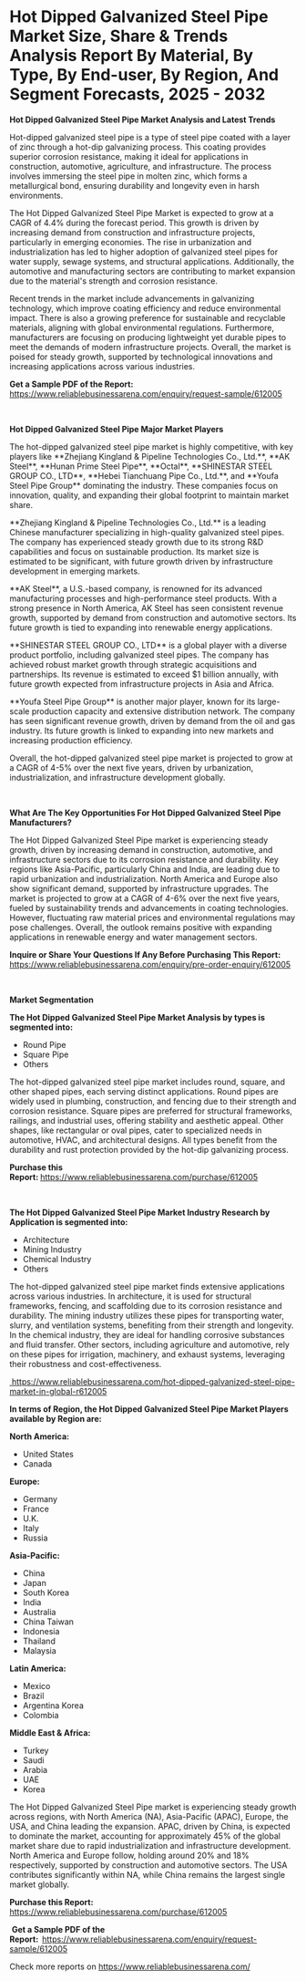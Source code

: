 <p><h1>Hot Dipped Galvanized Steel Pipe Market Size, Share & Trends Analysis Report By Material, By Type, By End-user, By Region, And Segment Forecasts, 2025 - 2032</h1></p><p><strong>Hot Dipped Galvanized Steel Pipe Market Analysis and Latest Trends</strong></p>
<p><p>Hot-dipped galvanized steel pipe is a type of steel pipe coated with a layer of zinc through a hot-dip galvanizing process. This coating provides superior corrosion resistance, making it ideal for applications in construction, automotive, agriculture, and infrastructure. The process involves immersing the steel pipe in molten zinc, which forms a metallurgical bond, ensuring durability and longevity even in harsh environments.</p><p>The Hot Dipped Galvanized Steel Pipe Market is expected to grow at a CAGR of 4.4% during the forecast period. This growth is driven by increasing demand from construction and infrastructure projects, particularly in emerging economies. The rise in urbanization and industrialization has led to higher adoption of galvanized steel pipes for water supply, sewage systems, and structural applications. Additionally, the automotive and manufacturing sectors are contributing to market expansion due to the material's strength and corrosion resistance.</p><p>Recent trends in the market include advancements in galvanizing technology, which improve coating efficiency and reduce environmental impact. There is also a growing preference for sustainable and recyclable materials, aligning with global environmental regulations. Furthermore, manufacturers are focusing on producing lightweight yet durable pipes to meet the demands of modern infrastructure projects. Overall, the market is poised for steady growth, supported by technological innovations and increasing applications across various industries.</p></p>
<p><strong>Get a Sample PDF of the Report:&nbsp;</strong> <a href="https://www.reliablebusinessarena.com/enquiry/request-sample/612005?utm_campaign=2235&utm_medium=2&utm_source=Github&utm_content=ia&utm_term=26012025&utm_id=hot-dipped-galvanized-steel-pipe">https://www.reliablebusinessarena.com/enquiry/request-sample/612005</a></p>
<p>&nbsp;</p>
<p><strong>Hot Dipped Galvanized Steel Pipe Major Market Players</strong></p>
<p><p>The hot-dipped galvanized steel pipe market is highly competitive, with key players like **Zhejiang Kingland & Pipeline Technologies Co., Ltd.**, **AK Steel**, **Hunan Prime Steel Pipe**, **Octal**, **SHINESTAR STEEL GROUP CO., LTD**, **Hebei Tianchuang Pipe Co., Ltd.**, and **Youfa Steel Pipe Group** dominating the industry. These companies focus on innovation, quality, and expanding their global footprint to maintain market share.</p><p>**Zhejiang Kingland & Pipeline Technologies Co., Ltd.** is a leading Chinese manufacturer specializing in high-quality galvanized steel pipes. The company has experienced steady growth due to its strong R&D capabilities and focus on sustainable production. Its market size is estimated to be significant, with future growth driven by infrastructure development in emerging markets.</p><p>**AK Steel**, a U.S.-based company, is renowned for its advanced manufacturing processes and high-performance steel products. With a strong presence in North America, AK Steel has seen consistent revenue growth, supported by demand from construction and automotive sectors. Its future growth is tied to expanding into renewable energy applications.</p><p>**SHINESTAR STEEL GROUP CO., LTD** is a global player with a diverse product portfolio, including galvanized steel pipes. The company has achieved robust market growth through strategic acquisitions and partnerships. Its revenue is estimated to exceed $1 billion annually, with future growth expected from infrastructure projects in Asia and Africa.</p><p>**Youfa Steel Pipe Group** is another major player, known for its large-scale production capacity and extensive distribution network. The company has seen significant revenue growth, driven by demand from the oil and gas industry. Its future growth is linked to expanding into new markets and increasing production efficiency.</p><p>Overall, the hot-dipped galvanized steel pipe market is projected to grow at a CAGR of 4-5% over the next five years, driven by urbanization, industrialization, and infrastructure development globally.</p></p>
<p>&nbsp;</p>
<p><strong>What Are The Key Opportunities For Hot Dipped Galvanized Steel Pipe Manufacturers?</strong></p>
<p><p>The Hot Dipped Galvanized Steel Pipe market is experiencing steady growth, driven by increasing demand in construction, automotive, and infrastructure sectors due to its corrosion resistance and durability. Key regions like Asia-Pacific, particularly China and India, are leading due to rapid urbanization and industrialization. North America and Europe also show significant demand, supported by infrastructure upgrades. The market is projected to grow at a CAGR of 4-6% over the next five years, fueled by sustainability trends and advancements in coating technologies. However, fluctuating raw material prices and environmental regulations may pose challenges. Overall, the outlook remains positive with expanding applications in renewable energy and water management sectors.</p></p>
<p><strong>Inquire or Share Your Questions If Any Before Purchasing This Report:</strong> <a href="https://www.reliablebusinessarena.com/enquiry/pre-order-enquiry/612005?utm_campaign=2235&utm_medium=2&utm_source=Github&utm_content=ia&utm_term=26012025&utm_id=hot-dipped-galvanized-steel-pipe">https://www.reliablebusinessarena.com/enquiry/pre-order-enquiry/612005</a></p>
<p>&nbsp;</p>
<p><strong>Market Segmentation</strong></p>
<p><strong>The Hot Dipped Galvanized Steel Pipe Market Analysis by types is segmented into:</strong></p>
<p><ul><li>Round Pipe</li><li>Square Pipe</li><li>Others</li></ul></p>
<p><p>The hot-dipped galvanized steel pipe market includes round, square, and other shaped pipes, each serving distinct applications. Round pipes are widely used in plumbing, construction, and fencing due to their strength and corrosion resistance. Square pipes are preferred for structural frameworks, railings, and industrial uses, offering stability and aesthetic appeal. Other shapes, like rectangular or oval pipes, cater to specialized needs in automotive, HVAC, and architectural designs. All types benefit from the durability and rust protection provided by the hot-dip galvanizing process.</p></p>
<p><strong>Purchase this Report:&nbsp;</strong><a href="https://www.reliablebusinessarena.com/purchase/612005?utm_campaign=2235&utm_medium=2&utm_source=Github&utm_content=ia&utm_term=26012025&utm_id=hot-dipped-galvanized-steel-pipe">https://www.reliablebusinessarena.com/purchase/612005</a></p>
<p>&nbsp;</p>
<p><strong>The Hot Dipped Galvanized Steel Pipe Market Industry Research by Application is segmented into:</strong></p>
<p><ul><li>Architecture</li><li>Mining Industry</li><li>Chemical Industry</li><li>Others</li></ul></p>
<p><p>The hot-dipped galvanized steel pipe market finds extensive applications across various industries. In architecture, it is used for structural frameworks, fencing, and scaffolding due to its corrosion resistance and durability. The mining industry utilizes these pipes for transporting water, slurry, and ventilation systems, benefiting from their strength and longevity. In the chemical industry, they are ideal for handling corrosive substances and fluid transfer. Other sectors, including agriculture and automotive, rely on these pipes for irrigation, machinery, and exhaust systems, leveraging their robustness and cost-effectiveness.</p></p>
<p><a href="https://www.reliablebusinessarena.com/hot-dipped-galvanized-steel-pipe-market-in-global-r612005?utm_campaign=2235&utm_medium=2&utm_source=Github&utm_content=ia&utm_term=26012025&utm_id=hot-dipped-galvanized-steel-pipe">&nbsp;https://www.reliablebusinessarena.com/hot-dipped-galvanized-steel-pipe-market-in-global-r612005</a></p>
<p><strong>In terms of Region, the Hot Dipped Galvanized Steel Pipe Market Players available by Region are:</strong></p>
<p>
    <p> <strong> North America: </strong>
        <ul>
            <li>United States</li>
            <li>Canada</li>
        </ul>
        </p> 
    <p> <strong> Europe: </strong>
        <ul>
            <li>Germany</li>
            <li>France</li>
            <li>U.K.</li>
            <li>Italy</li>
            <li>Russia</li>
        </ul>
        </p> 
    <p> <strong> Asia-Pacific: </strong>
        <ul>
            <li>China</li>
            <li>Japan</li>
            <li>South Korea</li>
            <li>India</li>
            <li>Australia</li>
            <li>China Taiwan</li>
            <li>Indonesia</li>
            <li>Thailand</li>
            <li>Malaysia</li>
        </ul>
        </p> 
    <p> <strong> Latin America: </strong>
        <ul>
            <li>Mexico</li>
            <li>Brazil</li>
            <li>Argentina Korea</li>
            <li>Colombia</li>
        </ul>
        </p> 
    <p> <strong> Middle East & Africa: </strong>
        <ul>
            <li>Turkey</li>
            <li>Saudi</li>
            <li>Arabia</li>
            <li>UAE</li>
            <li>Korea</li>
        </ul>
    </p>
    </p>
<p><p>The Hot Dipped Galvanized Steel Pipe market is experiencing steady growth across regions, with North America (NA), Asia-Pacific (APAC), Europe, the USA, and China leading the expansion. APAC, driven by China, is expected to dominate the market, accounting for approximately 45% of the global market share due to rapid industrialization and infrastructure development. North America and Europe follow, holding around 20% and 18% respectively, supported by construction and automotive sectors. The USA contributes significantly within NA, while China remains the largest single market globally.</p></p>
<p><strong>Purchase this Report: </strong><a href="https://www.reliablebusinessarena.com/purchase/612005?utm_campaign=2235&utm_medium=2&utm_source=Github&utm_content=ia&utm_term=26012025&utm_id=hot-dipped-galvanized-steel-pipe">https://www.reliablebusinessarena.com/purchase/612005</a></p>
<p>&nbsp;<strong>Get a Sample PDF of the Report:&nbsp;&nbsp;</strong><a href="https://www.reliablebusinessarena.com/enquiry/request-sample/612005?utm_campaign=2235&utm_medium=2&utm_source=Github&utm_content=ia&utm_term=26012025&utm_id=hot-dipped-galvanized-steel-pipe">https://www.reliablebusinessarena.com/enquiry/request-sample/612005</a></p>
<p><strong></strong></p>
<p>Check more reports on <a href="https://www.reliablebusinessarena.com/?utm_campaign=2235&utm_medium=2&utm_source=Github&utm_content=ia&utm_term=26012025&utm_id=hot-dipped-galvanized-steel-pipe">https://www.reliablebusinessarena.com/</a></p>